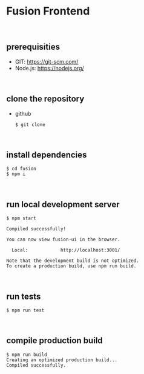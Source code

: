 # Fusion Frontend

<br />




## prerequisities

* GIT: https://git-scm.com/
* Node.js: https://nodejs.org/

<br />




## clone the repository

* github
    ```
    $ git clone
    ```

</br>




## install dependencies

```
$ cd fusion
$ npm i
```

<br />




## run local development server

```
$ npm start

Compiled successfully!

You can now view fusion-ui in the browser.

  Local:            http://localhost:3001/

Note that the development build is not optimized.
To create a production build, use npm run build.
```

<br />




## run tests

```
$ npm run test
```

<br />




## compile production build

```
$ npm run build
Creating an optimized production build...
Compiled successfully.
```
